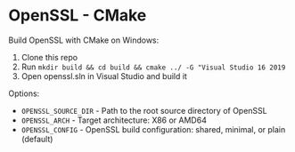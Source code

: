 OpenSSL - CMake
===============

Build OpenSSL with CMake on Windows:

1. Clone this repo
2. Run `mkdir build && cd build && cmake ../ -G "Visual Studio 16 2019`
3. Open openssl.sln in Visual Studio and build it

Options:

* `OPENSSL_SOURCE_DIR` - Path to the root source directory of OpenSSL
* `OPENSSL_ARCH` - Target architecture: X86 or AMD64
* `OPENSSL_CONFIG` - OpenSSL build configuration: shared, minimal, or plain (default)
